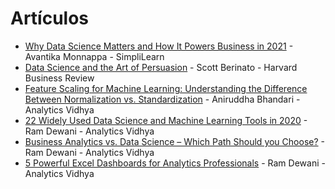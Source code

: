 # Artículos
* [Why Data Science Matters and How It Powers Business in 2021](https://www.simplilearn.com/why-and-how-data-science-matters-to-business-article) - Avantika Monnappa - SimpliLearn
* [Data Science and the Art of Persuasion](https://hbr.org/2019/01/data-science-and-the-art-of-persuasion) - Scott Berinato - Harvard Business Review
* [Feature Scaling for Machine Learning: Understanding the Difference Between Normalization vs. Standardization](https://www.analyticsvidhya.com/blog/2020/04/feature-scaling-machine-learning-normalization-standardization) - Aniruddha Bhandari - Analytics Vidhya
* [22 Widely Used Data Science and Machine Learning Tools in 2020](https://www.analyticsvidhya.com/blog/2020/06/22-tools-data-science-machine-learning) - Ram Dewani - Analytics Vidhya
* [Business Analytics vs. Data Science – Which Path Should you Choose?](https://www.analyticsvidhya.com/blog/2020/05/business-analyst-vs-data-scientist) - Ram Dewani - Analytics Vidhya
* [5 Powerful Excel Dashboards for Analytics Professionals](https://www.analyticsvidhya.com/blog/2020/06/5-excel-dashboards-analytics/?utm_source=blog&utm_medium=top_10_articles_published_in_2020) - Ram Dewani - Analytics Vidhya
